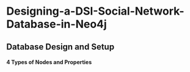 # Designing-a-DSI-Social-Network-Database-in-Neo4j

## Database Design and Setup
#### 4 Types of Nodes and Properties
